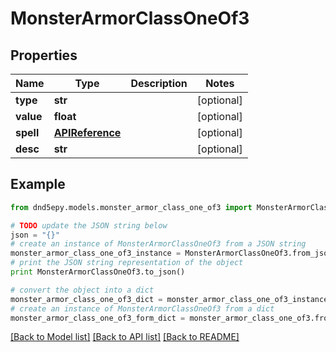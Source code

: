 # MonsterArmorClassOneOf3


## Properties
Name | Type | Description | Notes
------------ | ------------- | ------------- | -------------
**type** | **str** |  | [optional] 
**value** | **float** |  | [optional] 
**spell** | [**APIReference**](APIReference.md) |  | [optional] 
**desc** | **str** |  | [optional] 

## Example

```python
from dnd5epy.models.monster_armor_class_one_of3 import MonsterArmorClassOneOf3

# TODO update the JSON string below
json = "{}"
# create an instance of MonsterArmorClassOneOf3 from a JSON string
monster_armor_class_one_of3_instance = MonsterArmorClassOneOf3.from_json(json)
# print the JSON string representation of the object
print MonsterArmorClassOneOf3.to_json()

# convert the object into a dict
monster_armor_class_one_of3_dict = monster_armor_class_one_of3_instance.to_dict()
# create an instance of MonsterArmorClassOneOf3 from a dict
monster_armor_class_one_of3_form_dict = monster_armor_class_one_of3.from_dict(monster_armor_class_one_of3_dict)
```
[[Back to Model list]](../README.md#documentation-for-models) [[Back to API list]](../README.md#documentation-for-api-endpoints) [[Back to README]](../README.md)


